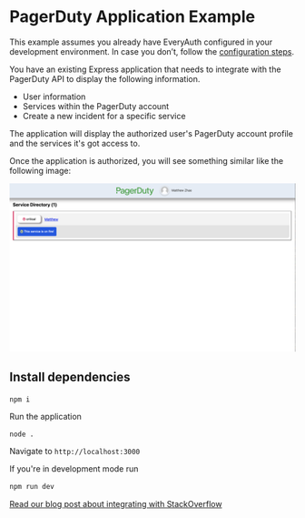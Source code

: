 # PagerDuty Application Example

This example assumes you already have EveryAuth configured in your development environment. In case you don’t, follow the [configuration steps](https://github.com/fusebit/everyauth-express#getting-started).

You have an existing Express application that needs to integrate with the PagerDuty API to display the following information.
- User information
- Services within the PagerDuty account
- Create a new incident for a specific service

The application will display the authorized user's PagerDuty account profile and the services it's got access to.

Once the application is authorized, you will see something similar like the following image:

![Screenshot demo](pd-demo.png "Screenshot demo")
## Install dependencies

```bash
npm i
```

Run the application

```bash\
node .
```

Navigate to `http://localhost:3000`

If you're in development mode run

```bash
npm run dev
```

[Read our blog post about integrating with StackOverflow](https://fusebit.io/blog/using-pagerduty-with-everyauth?utm_source=github.com&utm_medium=referral&utm_campaign=everyauth-examples&utm_content=using-pagerduty-with-everyauth)